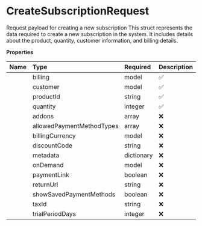# CreateSubscriptionRequest

Request payload for creating a new subscription This struct represents the data required to create a new subscription in the system. It includes details about the product, quantity, customer information, and billing details.

**Properties**

| Name | Type | Required | Description |
| :-------- | :----------| :----------| :----------|
    | billing | model | ✅ |  |
    | customer | model | ✅ |  |
    | productId | string | ✅ | Unique identifier of the product to subscribe to |
    | quantity | integer | ✅ | Number of units to subscribe for. Must be at least 1. |
    | addons | array | ❌ | Attach addons to this subscription |
    | allowedPaymentMethodTypes | array | ❌ | List of payment methods allowed during checkout. Customers will **never** see payment methods that are **not** in this list. However, adding a method here **does not guarantee** customers will see it. Availability still depends on other factors (e.g., customer location, merchant settings). |
    | billingCurrency | model | ❌ |  |
    | discountCode | string | ❌ | Discount Code to apply to the subscription |
    | metadata | dictionary | ❌ |  |
    | onDemand | model | ❌ |  |
    | paymentLink | boolean | ❌ | If true, generates a payment link. Defaults to false if not specified. |
    | returnUrl | string | ❌ | Optional URL to redirect after successful subscription creation |
    | showSavedPaymentMethods | boolean | ❌ | Display saved payment methods of a returning customer False by default |
    | taxId | string | ❌ | Tax ID in case the payment is B2B. If tax id validation fails the payment creation will fail |
    | trialPeriodDays | integer | ❌ | Optional trial period in days If specified, this value overrides the trial period set in the product's price Must be between 0 and 10000 days |




<!-- This file was generated by liblab | https://liblab.com/ -->